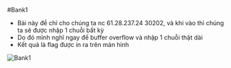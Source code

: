 #Bank1
* Bài này đề chỉ cho chúng ta nc 61.28.237.24 30202, và khi vào thì chúng ta sẽ được nhập 1 chuỗi bất kỳ
* Do đó mình nghĩ ngay đế buffer overflow và nhập 1 chuỗi thật dài
* Kết quả là flag được in ra trên màn hình

![Bank1](https://user-images.githubusercontent.com/51597903/119293394-88155c80-bc7c-11eb-8da2-1b246954a470.png)